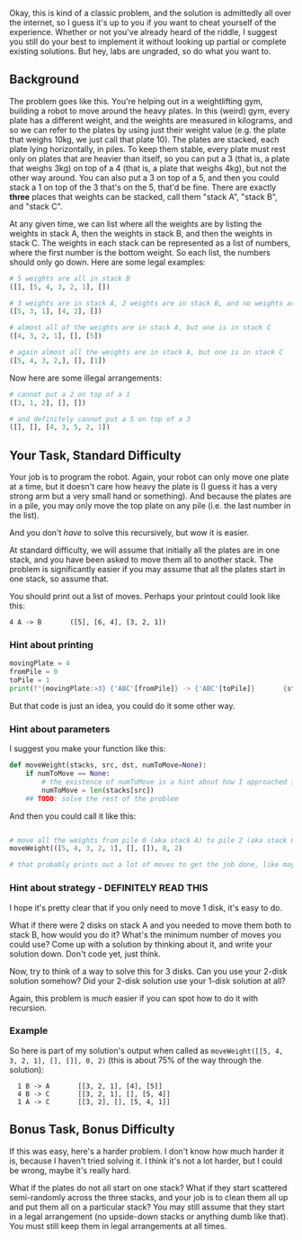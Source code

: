 

Okay, this is kind of a classic problem, and the solution is admittedly all over the internet, so I guess it's up to you if you want to cheat yourself of the experience.  Whether or not you've already heard of the riddle, I suggest you still do your best to implement it without looking up partial or complete existing solutions.  But hey, labs are ungraded, so do what you want to.


## Background

The problem goes like this.  You're helping out in a weightlifting gym, building a robot to move around the heavy plates.  In this (weird) gym, every plate has a different weight, and the weights are measured in kilograms, and so we can refer to the plates by using just their weight value (e.g. the plate that weighs 10kg, we just call that plate 10).  The plates are stacked, each plate lying horizontally, in piles.  To keep them stable, every plate must rest only on plates that are heavier than itself, so you can put a 3 (that is, a plate that weighs 3kg) on top of a 4 (that is, a plate that weighs 4kg), but not the other way around.  You can also put a 3 on top of a 5, and then you could stack a 1 on top of the 3 that's on the 5, that'd be fine.  There are exactly **three** places that weights can be stacked, call them "stack A", "stack B", and "stack C".

At any given time, we can list where all the weights are by listing the weights in stack A, then the weights in stack B, and then the weights in stack C.  The weights in each stack can be represented as a list of numbers, where the first number is the bottom weight.  So each list, the numbers should only go down.  Here are some legal examples:

```python
# 5 weights are all in stack B
([], [5, 4, 3, 2, 1], [])

# 3 weights are in stack A, 2 weights are in stack B, and no weights are in stack C
([5, 3, 1], [4, 2], [])

# almost all of the weights are in stack A, but one is in stack C
([4, 3, 2, 1], [], [5])

# again almost all the weights are in stack A, but one is in stack C
([5, 4, 3, 2,], [], [1])
```

Now here are some illegal arrangements:

```python
# cannot put a 2 on top of a 1
([3, 1, 2], [], [])

# and definitely cannot put a 5 on top of a 3
([], [], [4, 3, 5, 2, 1])
```

## Your Task, Standard Difficulty

Your job is to program the robot.  Again, your robot can only move one plate at a time, but it doesn't care how heavy the plate is (I guess it has a very strong arm but a very small hand or something).  And because the plates are in a pile, you may only move the top plate on any pile (i.e. the last number in the list).

And you don't *have* to solve this recursively, but wow it is easier.

At standard difficulty, we will assume that initially all the plates are in one stack, and you have been asked to move them all to another stack.  The problem is significantly easier if you may assume that all the plates start in one stack, so assume that.


You should print out a list of moves.  Perhaps your printout could look like this:

```
4 A -> B       ([5], [6, 4], [3, 2, 1])
```


### Hint about printing

<!-- You might do that printing-steps-out with code like this, assuming that you have appropriate variables for `movingPlate`, `fromPile`, `toPile`, and `stacks`: -->

```python
movingPlate = 4
fromPile = 0
toPile = 1
print(f"{movingPlate:>3} {'ABC'[fromPile]} -> {'ABC'[toPile]}       {stacks}")
```

But that code is just an idea, you could do it some other way.


### Hint about parameters

I suggest you make your function like this:

```python
def moveWeight(stacks, src, dst, numToMove=None):
    if numToMove == None:
        # the existence of numToMove is a hint about how I approached it
        numToMove = len(stacks[src])
    ## TODO: solve the rest of the problem
```

And then you could call it like this:

```python

# move all the weights from pile 0 (aka stack A) to pile 2 (aka stack C)
moveWeight(([5, 4, 3, 2, 1], [], []), 0, 2)

# that probably prints out a lot of moves to get the job done, like maybe 20 or 30 or something
```

### Hint about strategy - DEFINITELY READ THIS

I hope it's pretty clear that if you only need to move 1 disk, it's easy to do.

What if there were 2 disks on stack A and you needed to move them both to stack B, how would you do it?  What's the minimum number of moves you could use?  Come up with a solution by thinking about it, and write your solution down.  Don't code yet, just think.

Now, try to think of a way to solve this for 3 disks.  Can you use your 2-disk solution somehow?  Did your 2-disk solution use your 1-disk solution at all?

Again, this problem is *much* easier if you can spot how to do it with recursion.


### Example

So here is part of my solution's output when called as `moveWeight([[5, 4, 3, 2, 1], [], []], 0, 2)` (this is about 75% of the way through the solution):

```
  1 B -> A       [[3, 2, 1], [4], [5]]
  4 B -> C       [[3, 2, 1], [], [5, 4]]
  1 A -> C       [[3, 2], [], [5, 4, 1]]
```

## Bonus Task, Bonus Difficulty

If this was easy, here's a harder problem.  I don't know how much harder it is, because I haven't tried solving it.  I think it's not a lot harder, but I could be wrong, maybe it's really hard.

What if the plates do not all start on one stack?  What if they start scattered semi-randomly across the three stacks, and your job is to clean them all up and put them all on a particular stack?   You may still assume that they start in a legal arrangement (no upside-down stacks or anything dumb like that).  You must still keep them in legal arrangements at all times.

